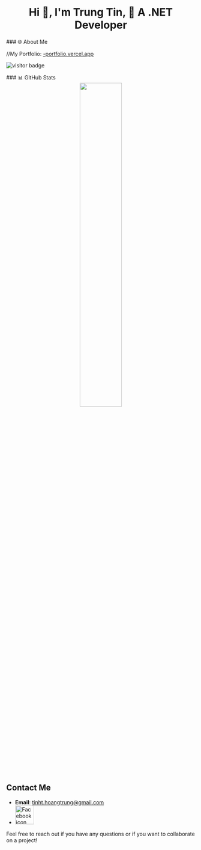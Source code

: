 <h1 align="center">Hi 👋, I'm Trung Tin, 🐍 A .NET Developer</h1>
### 🌐 About Me

//My Portfolio: [-portfolio.vercel.app](https://-portfolio.vercel.app)
  
<div>
  <p ">
  <img src="https://komarev.com/ghpvc/?username=tinht04&label=visitors&color=blue" alt="visitor badge"/>
</p>
</div>
### 📊 GitHub Stats
<div align="center">
  <img src="https://github-readme-stats.vercel.app/api/top-langs/?username=tinht04&layout=compact&theme=radical" width="47%" />
</div>

## Contact Me
- **Email**: [tinht.hoangtrung@gmail.com](mailto:tinht.hoangtrung@gmail.com)
- <a href="https://www.facebook.com/tinht04" target="blank" >
    <img src="https://cdn-icons-png.flaticon.com/512/5968/5968764.png" alt="Facebook icon" width="50" height="50" />
  </a>

Feel free to reach out if you have any questions or if you want to collaborate on a project!







